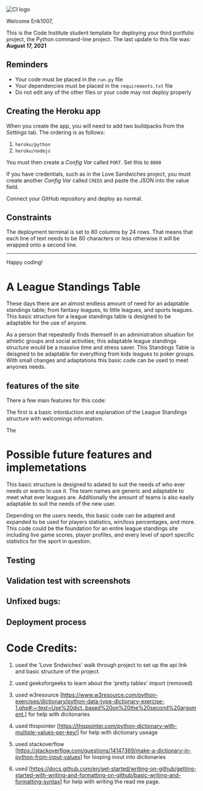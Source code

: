 ![CI logo](https://codeinstitute.s3.amazonaws.com/fullstack/ci_logo_small.png)

Welcome Erik1007,

This is the Code Institute student template for deploying your third portfolio project, the Python command-line project. The last update to this file was: **August 17, 2021**

## Reminders

* Your code must be placed in the `run.py` file
* Your dependencies must be placed in the `requirements.txt` file
* Do not edit any of the other files or your code may not deploy properly

## Creating the Heroku app

When you create the app, you will need to add two buildpacks from the _Settings_ tab. The ordering is as follows:

1. `heroku/python`
2. `heroku/nodejs`

You must then create a _Config Var_ called `PORT`. Set this to `8000`

If you have credentials, such as in the Love Sandwiches project, you must create another _Config Var_ called `CREDS` and paste the JSON into the value field.

Connect your GitHub repository and deploy as normal.

## Constraints

The deployment terminal is set to 80 columns by 24 rows. That means that each line of text needs to be 80 characters or less otherwise it will be wrapped onto a second line.

-----
Happy coding!


# A League Standings Table

These days there are an almost endless amount of need for an adaptable standings table; from fantasy leagues, to little leagues, and sports leagues. This basic structure for a league standings table is designed to be adaptable for the use of anyone.

As a person that repeatedly finds themself in an administration situation for athletic groups and social activities; this adaptable league standings structure would be a massive time and stress saver. This Standings Table is deisgned to be adaptable for everything from kids leagues to poker groups. With small changes and adaptations this basic code can be used to meet anyones needs.

## features of the site

There a few main features for this code:

The first is a basic intorduction and explanation of the League Standings structure with welcomings information.

The 

# Possible future features and implemetations

This basic structure is designed to adated to suit the needs of who ever needs or wants to use it. The team names are generic and adaptable to meet what ever leagues are. Additionally the amount of teams is also easily adaptable to suit the needs of the new user. 

Depending on the users needs, this basic code can be adapted and expanded to be used for players statistics, win/loss percentages, and more. This code could be the foundation for an entire league standings site including live game scores, player profiles, and every level of sport specific statistics for the sport in question.

## Testing 

## Validation test with screenshots

## Unfixed bugs:

## Deployment process


# Code Credits:

1. used the 'Love Sndwiches' walk through project to set up the api link and basic structure of the project. 

2. used geeksforgeeks to learn about the 'pretty tables' import (removed)

3. used w3resource [https://www.w3resource.com/python-exercises/dictionary/python-data-type-dictionary-exercise-1.php#:~:text=Use%20dict.,based%20on%20the%20second%20argument.] for help with dicitonaries

4. used thispointer [https://thispointer.com/python-dictionary-with-multiple-values-per-key/] for help with dictionary useage

5. used stackoverflow [https://stackoverflow.com/questions/14147369/make-a-dictionary-in-python-from-input-values] for looping inout into dicitonaries

6. used [https://docs.github.com/en/get-started/writing-on-github/getting-started-with-writing-and-formatting-on-github/basic-writing-and-formatting-syntax] for help with writing the read me page.